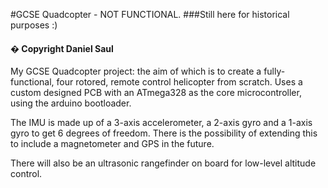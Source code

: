 #GCSE Quadcopter - NOT FUNCTIONAL.
###Still here for historical purposes :)
#### � Copyright Daniel Saul

My GCSE Quadcopter project: the aim of which is to create a fully-functional, four rotored, remote control helicopter from scratch. 
Uses a custom designed PCB with an ATmega328 as the core microcontroller, using the arduino bootloader.

The IMU is made up of a 3-axis accelerometer, a 2-axis gyro and a 1-axis gyro to get 6 degrees of freedom. There is the possibility of extending this to include a magnetometer and GPS in the future.

There will also be an ultrasonic rangefinder on board for low-level altitude control.
